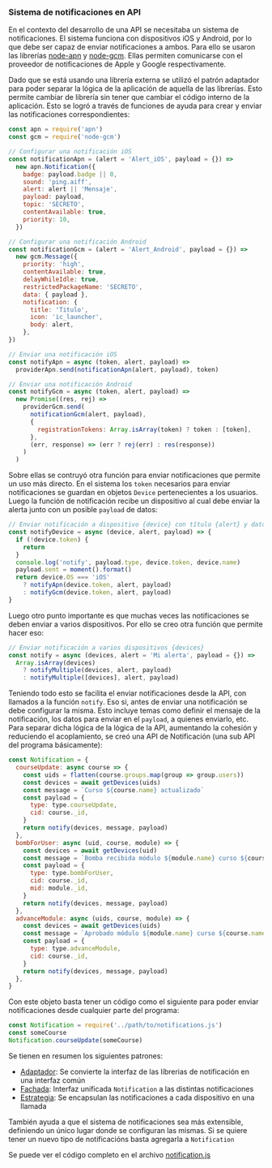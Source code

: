 ### Sistema de notificaciones en API

En el contexto del desarrollo de una API se necesitaba un sistema de notificaciones.
El sistema funciona con dispositivos iOS y Android, por lo que debe ser capaz de enviar notificaciones a ambos.
Para ello se usaron las librerías [node-apn] y [node-gcm].
Ellas permiten comunicarse con el proveedor de notificaciones de Apple y Google respectivamente.

Dado que se está usando una librería externa se utilizó el patrón adaptador para poder separar la lógica de la aplicación de aquella de las librerías.
Esto permite cambiar de librería sin tener que cambiar el código interno de la aplicación.
Esto se logró a través de funciones de ayuda para crear y enviar las notificaciones correspondientes:

```js
const apn = require('apn')
const gcm = require('node-gcm')

// Configurar una notificación iOS
const notificationApn = (alert = 'Alert_iOS', payload = {}) =>
  new apn.Notification({
    badge: payload.badge || 0,
    sound: 'ping.aiff',
    alert: alert || 'Mensaje',
    payload: payload,
    topic: 'SECRETO',
    contentAvailable: true,
    priority: 10,
  })

// Configurar una notificación Android
const notificationGcm = (alert = 'Alert_Android', payload = {}) =>
  new gcm.Message({
    priority: 'high',
    contentAvailable: true,
    delayWhileIdle: true,
    restrictedPackageName: 'SECRETO',
    data: { payload },
    notification: {
      title: 'Titulo',
      icon: 'ic_launcher',
      body: alert,
    },
})

// Enviar una notificación iOS
const notifyApn = async (token, alert, payload) =>
  providerApn.send(notificationApn(alert, payload), token)

// Enviar una notificación Android
const notifyGcm = async (token, alert, payload) =>
  new Promise((res, rej) =>
    providerGcm.send(
      notificationGcm(alert, payload),
      {
        registrationTokens: Array.isArray(token) ? token : [token],
      },
      (err, response) => (err ? rej(err) : res(response))
    )
  )
```

Sobre ellas se contruyó otra función para enviar notificaciones que permite un uso más directo.
En el sistema los `token` necesarios para enviar notificaciones se guardan en objetos `Device` pertenecientes a los usuarios.
Luego la función de notificación recibe un dispositivo al cual debe enviar la alerta junto con un posible `payload` de datos:

```js
// Enviar notificación a dispositivo {device} con título {alert} y datos {payload}
const notifyDevice = async (device, alert, payload) => {
  if (!device.token) {
    return
  }
  console.log('notify', payload.type, device.token, device.name)
  payload.sent = moment().format()
  return device.OS === 'iOS'
    ? notifyApn(device.token, alert, payload)
    : notifyGcm(device.token, alert, payload)
}
```

Luego otro punto importante es que muchas veces las notificaciones se deben enviar a varios dispositivos.
Por ello se creo otra función que permite hacer eso:

```js
// Enviar notificación a varios dispositivos {devices}
const notify = async (devices, alert = 'Mi alerta', payload = {}) =>
  Array.isArray(devices)
    ? notifyMultiple(devices, alert, payload)
    : notifyMultiple([devices], alert, payload)
```

Teniendo todo esto se facilita el enviar notificaciones desde la API, con llamados a la función `notify`.
Eso si, antes de enviar una notificación se debe configurar la misma.
Esto incluye temas como definir el mensaje de la notificación, los datos para enviar en el `payload`, a quienes enviarlo, etc.
Para separar dicha lógica de la lógica de la API, aumentando la cohesión y reduciendo el acoplamiento, se creó una API de Notificación (una sub API del programa básicamente):

```js
const Notification = {
  courseUpdate: async course => {
    const uids = flatten(course.groups.map(group => group.users))
    const devices = await getDevices(uids)
    const message = `Curso ${course.name} actualizado`
    const payload = {
      type: type.courseUpdate,
      cid: course._id,
    }
    return notify(devices, message, payload)
  },
  bombForUser: async (uid, course, module) => {
    const devices = await getDevices(uid)
    const message = `Bomba recibida módulo ${module.name} curso ${course.name}`
    const payload = {
      type: type.bombForUser,
      cid: course._id,
      mid: module._id,
    }
    return notify(devices, message, payload)
  },
  advanceModule: async (uids, course, module) => {
    const devices = await getDevices(uids)
    const message = `Aprobado módulo ${module.name} curso ${course.name}`
    const payload = {
      type: type.advanceModule,
      cid: course._id,
    }
    return notify(devices, message, payload)
  },
}
```

Con este objeto basta tener un código como el siguiente para poder enviar notificaciones desde cualquier parte del programa:

```js
const Notification = require('../path/to/notifications.js')
const someCourse
Notification.courseUpdate(someCourse)
```

Se tienen en resumen los siguientes patrones:
 - [Adaptador](https://en.wikipedia.org/wiki/Adapter_pattern): Se convierte la interfaz de las líbrerias de notificación en una interfaz común
 - [Fachada](https://en.wikipedia.org/wiki/Facade_pattern): Interfaz unificada `Notification` a las distintas notificaciones
 - [Estrategia](https://en.wikipedia.org/wiki/Strategy_pattern): Se encapsulan las notificaciones a cada dispositivo en una llamada

 También ayuda a que el sistema de notificaciones sea más extensible, definiendo un único lugar donde se configuran las mismas.
 Si se quiere tener un nuevo tipo de notificacións basta agregarla a `Notification`

 Se puede ver el código completo en el archivo [notification.js](./notification.js)

<!-- Links -->
[node-apn]:https://github.com/node-apn/node-apn
[node-gcm]:https://github.com/ToothlessGear/node-gcm
